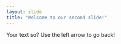 ```yaml
---
layout: slide
title: "Welcome to our second slide!"
---
```

Your text so?
Use the left arrow to go back!
